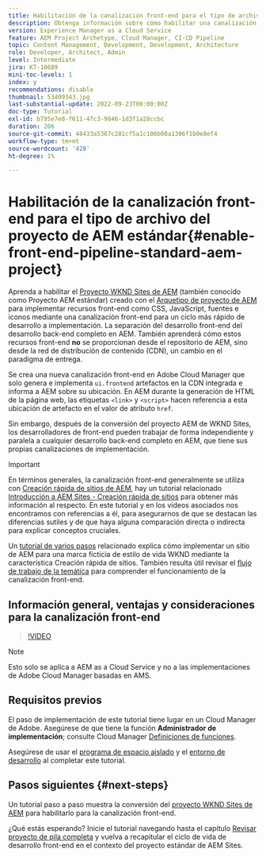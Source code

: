 ```yaml
---
title: Habilitación de la canalización front-end para el tipo de archivo del proyecto de AEM estándar
description: Obtenga información sobre cómo habilitar una canalización front-end para proyectos de AEM estándar para una implementación más rápida de recursos estáticos como CSS, JavaScript, Fonts, Icons. También la separación del desarrollo front-end del desarrollo back-end completo en AEM.
version: Experience Manager as a Cloud Service
feature: AEM Project Archetype, Cloud Manager, CI-CD Pipeline
topic: Content Management, Development, Development, Architecture
role: Developer, Architect, Admin
level: Intermediate
jira: KT-10689
mini-toc-levels: 1
index: y
recommendations: disable
thumbnail: 53409343.jpg
last-substantial-update: 2022-09-23T00:00:00Z
doc-type: Tutorial
exl-id: b795e7e8-f611-4fc3-9846-1d3f1a28ccbc
duration: 206
source-git-commit: 48433a5367c281cf5a1c106b08a1306f1b0e8ef4
workflow-type: tm+mt
source-wordcount: '428'
ht-degree: 1%

---
```


# Habilitación de la canalización front-end para el tipo de archivo del proyecto de AEM estándar{#enable-front-end-pipeline-standard-aem-project}

Aprenda a habilitar el [Proyecto WKND Sites de AEM](https://github.com/adobe/aem-guides-wknd) (también conocido como Proyecto AEM estándar) creado con el [Arquetipo de proyecto de AEM](https://github.com/adobe/aem-project-archetype) para implementar recursos front-end como CSS, JavaScript, fuentes e iconos mediante una canalización front-end para un ciclo más rápido de desarrollo a implementación. La separación del desarrollo front-end del desarrollo back-end completo en AEM. También aprenderá cómo estos recursos front-end __no__ se proporcionan desde el repositorio de AEM, sino desde la red de distribución de contenido (CDN), un cambio en el paradigma de entrega.


Se crea una nueva canalización front-end en Adobe Cloud Manager que solo genera e implementa `ui.frontend` artefactos en la CDN integrada e informa a AEM sobre su ubicación. En AEM durante la generación de HTML de la página web, las etiquetas `<link>` y `<script>` hacen referencia a esta ubicación de artefacto en el valor de atributo `href`.

Sin embargo, después de la conversión del proyecto AEM de WKND Sites, los desarrolladores de front-end pueden trabajar de forma independiente y paralela a cualquier desarrollo back-end completo en AEM, que tiene sus propias canalizaciones de implementación.

>[!IMPORTANT]
>
>En términos generales, la canalización front-end generalmente se utiliza con [Creación rápida de sitios de AEM](https://experienceleague.adobe.com/docs/experience-manager-cloud-service/content/sites/administering/site-creation/quick-site/overview.html?lang=en), hay un tutorial relacionado [Introducción a AEM Sites - Creación rápida de sitios](https://experienceleague.adobe.com/docs/experience-manager-learn/getting-started-wknd-tutorial-develop/site-template/overview.html) para obtener más información al respecto. En este tutorial y en los vídeos asociados nos encontramos con referencias a él, para asegurarnos de que se destacan las diferencias sutiles y de que haya alguna comparación directa o indirecta para explicar conceptos cruciales.


Un [tutorial de varios pasos](https://experienceleague.adobe.com/docs/experience-manager-learn/getting-started-wknd-tutorial-develop/site-template/overview.html) relacionado explica cómo implementar un sitio de AEM para una marca ficticia de estilo de vida WKND mediante la característica Creación rápida de sitios. También resulta útil revisar el [flujo de trabajo de la temática](https://experienceleague.adobe.com/docs/experience-manager-learn/getting-started-wknd-tutorial-develop/site-template/theming.html) para comprender el funcionamiento de la canalización front-end.

## Información general, ventajas y consideraciones para la canalización front-end

>[!VIDEO](https://video.tv.adobe.com/v/3409343?quality=12&learn=on)


>[!NOTE]
>
>Esto solo se aplica a AEM as a Cloud Service y no a las implementaciones de Adobe Cloud Manager basadas en AMS.

## Requisitos previos

El paso de implementación de este tutorial tiene lugar en un Cloud Manager de Adobe. Asegúrese de que tiene la función __Administrador de implementación__; consulte Cloud Manager [Definiciones de funciones](https://experienceleague.adobe.com/docs/experience-manager-cloud-manager/content/requirements/users-and-roles.html?lang=en#role-definitions).

Asegúrese de usar el [programa de espacio aislado](https://experienceleague.adobe.com/docs/experience-manager-cloud-service/content/implementing/using-cloud-manager/programs/introduction-sandbox-programs.html) y el [entorno de desarrollo](https://experienceleague.adobe.com/docs/experience-manager-cloud-service/content/implementing/using-cloud-manager/manage-environments.html) al completar este tutorial.

## Pasos siguientes {#next-steps}

Un tutorial paso a paso muestra la conversión del [proyecto WKND Sites de AEM](https://github.com/adobe/aem-guides-wknd) para habilitarlo para la canalización front-end.

¿Qué estás esperando? Inicie el tutorial navegando hasta el capítulo [Revisar proyecto de pila completa](review-uifrontend-module.md) y vuelva a recapitular el ciclo de vida de desarrollo front-end en el contexto del proyecto estándar de AEM Sites.
